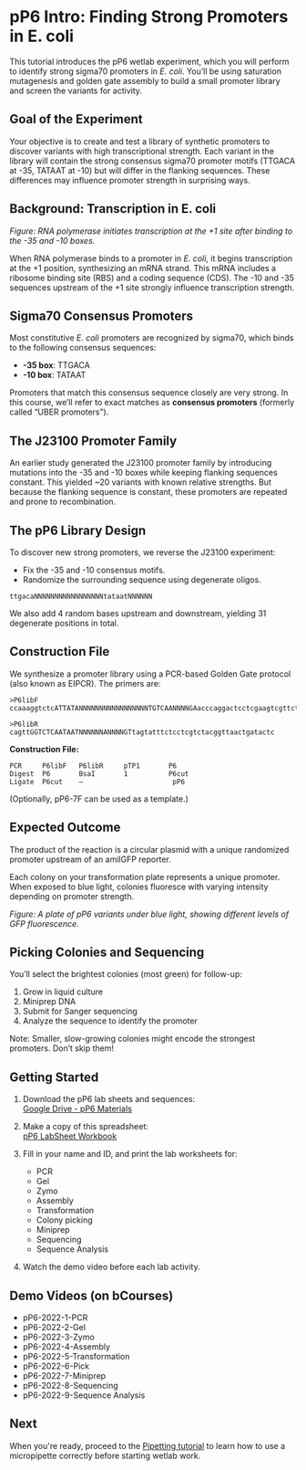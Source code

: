 

 # pP6 Intro: Finding Strong Promoters in E. coli
 
 This tutorial introduces the pP6 wetlab experiment, which you will perform to identify strong sigma70 promoters in *E. coli*. You’ll be using saturation mutagenesis and golden gate assembly to build a small promoter library and screen the variants for activity.
 
 ## Goal of the Experiment
 
 Your objective is to create and test a library of synthetic promoters to discover variants with high transcriptional strength. Each variant in the library will contain the strong consensus sigma70 promoter motifs (TTGACA at -35, TATAAT at -10) but will differ in the flanking sequences. These differences may influence promoter strength in surprising ways.
 
 ## Background: Transcription in E. coli
 
 <!-- ![Transcription schematic](images/pp6_transcription.png)   -->
 *Figure: RNA polymerase initiates transcription at the +1 site after binding to the -35 and -10 boxes.*
 
 When RNA polymerase binds to a promoter in *E. coli*, it begins transcription at the +1 position, synthesizing an mRNA strand. This mRNA includes a ribosome binding site (RBS) and a coding sequence (CDS). The -10 and -35 sequences upstream of the +1 site strongly influence transcription strength.
 
 ## Sigma70 Consensus Promoters
 
 Most constitutive *E. coli* promoters are recognized by sigma70, which binds to the following consensus sequences:
 
 - **-35 box**: TTGACA  
 - **-10 box**: TATAAT
 
 Promoters that match this consensus sequence closely are very strong. In this course, we’ll refer to exact matches as **consensus promoters** (formerly called “UBER promoters”).
 
 ## The J23100 Promoter Family
 
 An earlier study generated the J23100 promoter family by introducing mutations into the -35 and -10 boxes while keeping flanking sequences constant. This yielded ~20 variants with known relative strengths. But because the flanking sequence is constant, these promoters are repeated and prone to recombination.
 
 ## The pP6 Library Design
 
 To discover new strong promoters, we reverse the J23100 experiment:
 
 - Fix the -35 and -10 consensus motifs.
 - Randomize the surrounding sequence using degenerate oligos.
 
 ```
 ttgacaNNNNNNNNNNNNNNNNNtataatNNNNNN
 ```
 
 We also add 4 random bases upstream and downstream, yielding 31 degenerate positions in total.
 
 ## Construction File
 
 We synthesize a promoter library using a PCR-based Golden Gate protocol (also known as EIPCR). The primers are:
 
 ```
 >P6libF  
 ccaaaggtctcATTATANNNNNNNNNNNNNNNNNTGTCAANNNNGAacccaggactcctcgaagtcgttcttaagacaac  
 
 >P6libR  
 cagttGGTCTCAATAATNNNNNNANNNNGTtagtatttctcctcgtctacggttaactgatactc  
 ```
 
 **Construction File:**
 
 ```
 PCR     P6libF   P6libR     pTP1       P6
 Digest  P6       BsaI       1          P6cut
 Ligate  P6cut    —                      pP6
 ```
 
 (Optionally, pP6-7F can be used as a template.)
 
 ## Expected Outcome
 
 The product of the reaction is a circular plasmid with a unique randomized promoter upstream of an amilGFP reporter.
 
 Each colony on your transformation plate represents a unique promoter. When exposed to blue light, colonies fluoresce with varying intensity depending on promoter strength.
 
 <!-- ![Example plate](images/pp6_colony_plate.png)   -->
 *Figure: A plate of pP6 variants under blue light, showing different levels of GFP fluorescence.*
 
 ## Picking Colonies and Sequencing
 
 You’ll select the brightest colonies (most green) for follow-up:
 
 1. Grow in liquid culture
 2. Miniprep DNA
 3. Submit for Sanger sequencing
 4. Analyze the sequence to identify the promoter
 
 Note: Smaller, slow-growing colonies might encode the strongest promoters. Don’t skip them!
 
 ## Getting Started
 
 1. Download the pP6 lab sheets and sequences:  
    [Google Drive - pP6 Materials](https://drive.google.com/drive/folders/16-0ek2biyB-hI1RY2xgW6p4fe32FbAJh)
 
 2. Make a copy of this spreadsheet:  
    [pP6 LabSheet Workbook](https://docs.google.com/spreadsheets/d/1updHzk3CJ2_L7eO-Abg0cpHQleU7c8b0lbF9QmNzFWA/edit?usp=sharing)
 
 3. Fill in your name and ID, and print the lab worksheets for:
    - PCR
    - Gel
    - Zymo
    - Assembly
    - Transformation
    - Colony picking
    - Miniprep
    - Sequencing
    - Sequence Analysis
 
 4. Watch the demo video before each lab activity.
 
 ## Demo Videos (on bCourses)
 
 - pP6-2022-1-PCR  
 - pP6-2022-2-Gel  
 - pP6-2022-3-Zymo  
 - pP6-2022-4-Assembly  
 - pP6-2022-5-Transformation  
 - pP6-2022-6-Pick  
 - pP6-2022-7-Miniprep  
 - pP6-2022-8-Sequencing  
 - pP6-2022-9-Sequence Analysis
 
 ## Next
 
 When you're ready, proceed to the [Pipetting tutorial](pipetting.md) to learn how to use a micropipette correctly before starting wetlab work.